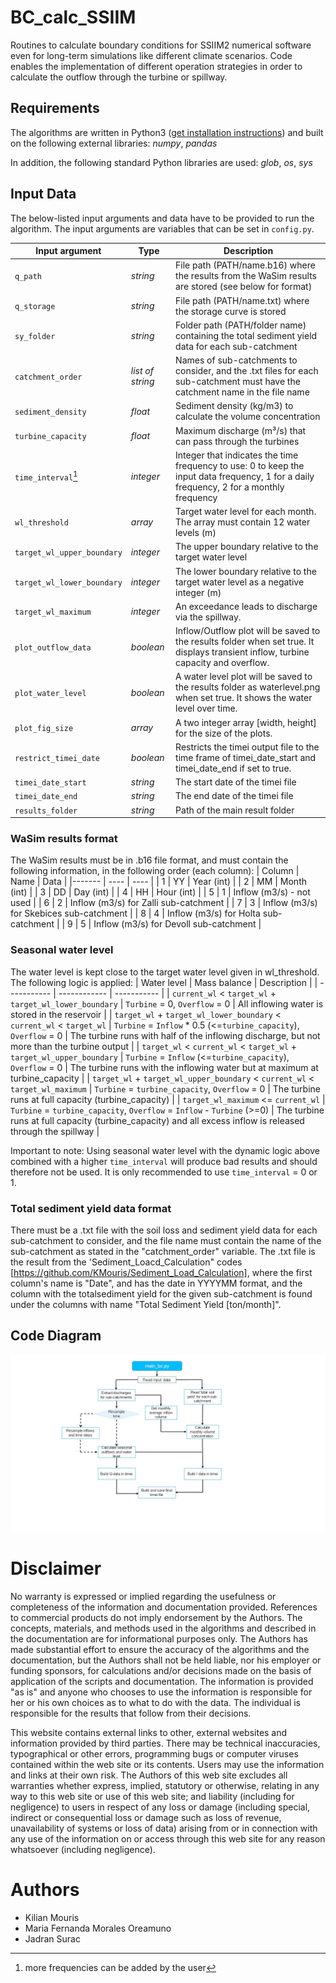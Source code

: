 # BC_calc_SSIIM

Routines to calculate boundary conditions for SSIIM2 numerical software even for long-term simulations like different climate scenarios.
Code enables the implementation of different operation strategies in order to calculate the outflow through the turbine or spillway.

## Requirements

The algorithms are written in
Python3 ([get installation instructions](https://hydro-informatics.com/python-basics/pyinstall.html)) and built on the
following external libraries: *numpy*, *pandas*

In addition, the following standard Python libraries are used: *glob*, *os*, *sys*

## Input Data

The below-listed input arguments and data have to be provided to run the algorithm. The input arguments are variables
that can be set in `config.py`.

| Input argument             | Type             | Description                                                                                                                              |
|----------------------------|------------------|------------------------------------------------------------------------------------------------------------------------------------------|
| `q_path`                   | *string*         | File path (PATH/name.b16) where the results from the WaSim results are stored (see below for format)                                     |
| `q_storage`                | *string*         | File path (PATH/name.txt) where the storage curve is stored                                                                              |
| `sy_folder`                | *string*         | Folder path (PATH/folder name) containing the total sediment yield data for each sub-catchment                                           |
| `catchment_order`          | *list of string* | Names of sub-catchments to consider, and the .txt files for each sub-catchment must have the catchment name in the file name             |
| `sediment_density`         | *float*          | Sediment density (kg/m3) to calculate the volume concentration                                                                           |
| `turbine_capacity`         | *float*          | Maximum discharge (m³/s) that can pass through the turbines                                                                              |
| `time_interval`[^1]        | *integer*        | Integer that indicates the time frequency to use: 0 to keep the input data frequency, 1 for a daily frequency, 2 for a monthly frequency |
| `wl_threshold`             | *array*          | Target water level for each month. The array must contain 12 water levels (m)                                                            |
| `target_wl_upper_boundary` | *integer*        | The upper boundary relative to the target water level                                                                                    |
| `target_wl_lower_boundary` | *integer*        | The lower boundary relative to the target water level as a negative integer (m)                                                          |
| `target_wl_maximum`        | *integer*        | An exceedance leads to discharge via the spillway.                                                                                       |
| `plot_outflow_data`        | *boolean*        | Inflow/Outflow plot will be saved to the results folder when set true. It displays transient inflow, turbine capacity and overflow.      |
| `plot_water_level`         | *boolean*        | A water level plot will be saved to the results folder as waterlevel.png when set true. It shows the water level over time.              |
| `plot_fig_size`            | *array*          | A two integer array [width, height] for the size of the plots.                                                                           |
| `restrict_timei_date`      | *boolean*        | Restricts the timei output file to the time frame of timei_date_start and timei_date_end if set to true.                                 |
| `timei_date_start`         | *string*         | The start date of the timei file                                                                                                         |
| `timei_date_end`           | *string*         | The end date   of the timei file                                                                                                                            |
| `results_folder`           | *string*         | Path of the main result folder                                                                                                           |

[^1]:more frequencies can be added by the user

### WaSim results format

The WaSim results must be in .b16 file format, and must contain the following information, in the following order (each
column):
| Column | Name | Data |
|------- | ---- | ---- |
| 1 | YY | Year (int) |
| 2 | MM | Month (int) |
| 3 | DD | Day (int) |
| 4 | HH | Hour (int) |
| 5 | 1 | Inflow (m3/s) - not used |
| 6 | 2 | Inflow (m3/s) for Zalli sub-catchment |
| 7 | 3 | Inflow (m3/s) for Skebices sub-catchment |
| 8 | 4 | Inflow (m3/s) for Holta sub-catchment |
| 9 | 5 | Inflow (m3/s) for Devoll sub-catchment |

### Seasonal water level

The water level is kept close to the target water level given in wl_threshold. The following logic is applied:
| Water level | Mass balance | Description |
| ----------- | ------------ | ----------- |
| `current_wl` < `target_wl` + `target_wl_lower_boundary` | `Turbine` = 0, `Overflow` = 0 | All inflowing water is stored in the reservoir |
| `target_wl` + `target_wl_lower_boundary` < `current_wl` < `target_wl` | `Turbine` = `Inflow` * 0.5 (<=`turbine_capacity`), `Overflow` = 0 | The turbine runs with half of the inflowing discharge, but not more than the turbine output |
| `target_wl` < `current_wl` < `target_wl` + `target_wl_upper_boundary` | `Turbine` = `Inflow` (<=`turbine_capacity`), `Overflow` = 0 | The turbine runs with the inflowing water but at maximum at turbine_capacity |
| `target_wl` + `target_wl_upper_boundary` < `current_wl` < `target_wl_maximum` | `Turbine` = `turbine_capacity`, `Overflow` = 0 | The turbine runs at full capacity (turbine_capacity) |
| `target_wl_maximum` <= `current_wl` | `Turbine` = `turbine_capacity`, `Overflow` = `Inflow` - `Turbine` (>=0) | The turbine runs at full capacity (turbine_capacity) and all excess inflow is released through the spillway |

Important to note: Using seasonal water level with the dynamic logic above combined with a higher `time_interval` will
produce bad results and should therefore not be used. It is only recommended to use `time_interval` = 0 or 1.

### Total sediment yield data format

There must be a .txt file with the soil loss and sediment yield data for each sub-catchment to consider, and the
file name must contain the name of the sub-catchment as stated in the "catchment_order" variable. The .txt file is the
result from the 'Sediment_Loacd_Calculation" codes [https://github.com/KMouris/Sediment_Load_Calculation], where the
first column's name is "Date", and has the date in YYYYMM format, and the column with the totalsediment yield for the
given sub-catchment is found under the columns with name "Total Sediment Yield [ton/month]".

## Code Diagram

![](Images/Diagram_1.jpg)

# Disclaimer

No warranty is expressed or implied regarding the usefulness or completeness of the information and documentation provided. References to commercial products do not imply endorsement by the Authors. The concepts, materials, and methods used in the algorithms and described in the documentation are for informational purposes only. The Authors has made substantial effort to ensure the accuracy of the algorithms and the documentation, but the Authors shall not be held liable, nor his employer or funding sponsors, for calculations and/or decisions made on the basis of application of the scripts and documentation. The information is provided "as is" and anyone who chooses to use the information is responsible for her or his own choices as to what to do with the data. The individual is responsible for the results that follow from their decisions.

This website contains external links to other, external websites and information provided by third parties. There may be technical inaccuracies, typographical or other errors, programming bugs or computer viruses contained within the web site or its contents. Users may use the information and links at their own risk. The Authors of this web site excludes all warranties whether express, implied, statutory or otherwise, relating in any way to this web site or use of this web site; and liability (including for negligence) to users in respect of any loss or damage (including special, indirect or consequential loss or damage such as loss of revenue, unavailability of systems or loss of data) arising from or in connection with any use of the information on or access through this web site for any reason whatsoever (including negligence).

# Authors
- Kilian Mouris
- Maria Fernanda Morales Oreamuno
- Jadran Surac

